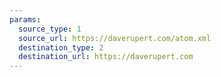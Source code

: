 ```yaml
---
params:
  source_type: 1
  source_url: https://daverupert.com/atom.xml
  destination_type: 2
  destination_url: https://daverupert.com
---
```

